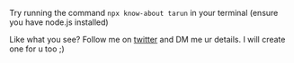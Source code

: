 Try running the command ```npx know-about tarun``` in your terminal (ensure you have node.js installed)

Like what you see? 
Follow me on [twitter](https://twitter.com/MaybeTarun) and DM me ur details. I will create one for u too ;)
